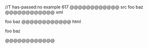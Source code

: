 //T has-passed:no
example 617
@@@@@@@@@@@@ src
foo
baz
@@@@@@@@@@@@ xml
<?xml version="1.0" encoding="UTF-8"?>
<!DOCTYPE document SYSTEM "CommonMark.dtd">
<document xmlns="http://commonmark.org/xml/1.0">
  <paragraph>
    <text>foo</text>
    <softbreak />
    <text>baz</text>
  </paragraph>
</document>
@@@@@@@@@@@@ html
<p>foo
baz</p>
@@@@@@@@@@@@
